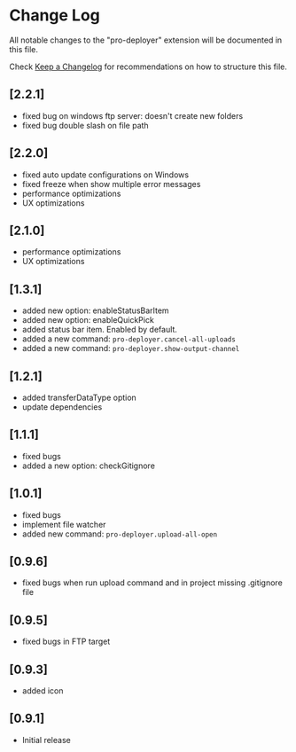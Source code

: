 # Change Log

All notable changes to the "pro-deployer" extension will be documented in this file.

Check [Keep a Changelog](http://keepachangelog.com/) for recommendations on how to structure this file.

## [2.2.1]

- fixed bug on windows ftp server: doesn't create new folders
- fixed bug double slash on file path

## [2.2.0]

- fixed auto update configurations on Windows
- fixed freeze when show multiple error messages
- performance optimizations
- UX optimizations

## [2.1.0]

- performance optimizations
- UX optimizations

## [1.3.1]

- added new option: enableStatusBarItem
- added new option: enableQuickPick
- added status bar item. Enabled by default.
- added a new command: `pro-deployer.cancel-all-uploads`
- added a new command: `pro-deployer.show-output-channel`

## [1.2.1]

- added transferDataType option
- update dependencies

## [1.1.1]

- fixed bugs
- added a new option: checkGitignore

## [1.0.1]

- fixed bugs
- implement file watcher
- added new command: `pro-deployer.upload-all-open`

## [0.9.6]

- fixed bugs when run upload command and in project missing .gitignore file

## [0.9.5]

- fixed bugs in FTP target

## [0.9.3]

- added icon

## [0.9.1]

- Initial release
